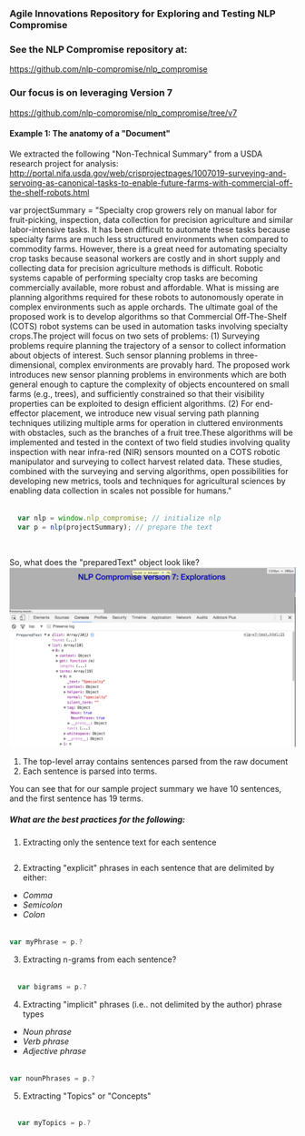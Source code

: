 ### Agile Innovations Repository for Exploring and Testing NLP Compromise

### See the NLP Compromise repository at:

https://github.com/nlp-compromise/nlp_compromise

### Our focus is on leveraging Version 7

https://github.com/nlp-compromise/nlp_compromise/tree/v7

#### Example 1: The anatomy of a "Document"

We extracted the following "Non-Technical Summary" from a USDA research project for analysis:
http://portal.nifa.usda.gov/web/crisprojectpages/1007019-surveying-and-servoing-as-canonical-tasks-to-enable-future-farms-with-commercial-off-the-shelf-robots.html


var projectSummary = "Specialty crop growers rely on manual labor for fruit-picking, inspection, data collection for precision agriculture and similar labor-intensive tasks. It has been difficult to automate these tasks because specialty farms are much less structured environments when compared to commodity farms. However, there is a great need for automating specialty crop tasks because seasonal workers are costly and in short supply and collecting data for precision agriculture methods is difficult. Robotic systems capable of performing specialty crop tasks are becoming commercially available, more robust and affordable. What is missing are planning algorithms required for these robots to autonomously operate in complex environments such as apple orchards. The ultimate goal of the proposed work is to develop algorithms so that Commercial Off-The-Shelf (COTS) robot systems can be used in automation tasks involving specialty crops.The project will focus on two sets of problems: (1) Surveying problems require planning the trajectory of a sensor to collect information about objects of interest. Such sensor planning problems in three-dimensional, complex environments are provably hard. The proposed work introduces new sensor planning problems in environments which are both general enough to capture the complexity of objects encountered on small farms (e.g., trees), and sufficiently constrained so that their visibility properties can be exploited to design efficient algorithms. (2) For end-effector placement, we introduce new visual serving path planning techniques utilizing multiple arms for operation in cluttered environments with obstacles, such as the branches of a fruit tree.These algorithms will be implemented and tested in the context of two field studies involving quality inspection with near infra-red (NIR) sensors mounted on a COTS robotic manipulator and surveying to collect harvest related data. These studies, combined with the surveying and serving algorithms, open possibilities for developing new metrics, tools and techniques for agricultural sciences by enabling data collection in scales not possible for humans."


``` javaScript

  var nlp = window.nlp_compromise; // initialize nlp
  var p = nlp(projectSummary); // prepare the text

```
<br/>

So, what does the "preparedText" object look like?
<br/>
![item 1](images/prepared-text-1.png?raw=true)<br/>

1. The top-level array contains sentences parsed from the raw document
2. Each sentence is parsed into terms.

You can see that for our sample project summary we have 10 sentences, and the first sentence has 19 terms.

##### What are the best practices for the following:

1. Extracting only the sentence text for each sentence
``` javaScript

```
2. Extracting "explicit" phrases in each sentence that are delimited by either:
  - <em>Comma</em>
  - <em>Semicolon</em>
  - <em>Colon</em>

  ``` javaScript

  var myPhrase = p.?

  ```
3. Extracting n-grams from each sentence?

``` javaScript

  var bigrams = p.?

```
4. Extracting "implicit" phrases (i.e.. not delimited by the author) phrase types

  - <em>Noun phrase</em>
  - <em>Verb phrase</em>
  - <em>Adjective phrase</em>

  ``` javaScript

  var nounPhrases = p.?

  ```

5. Extracting "Topics" or "Concepts"

``` javaScript

  var myTopics = p.?

```
